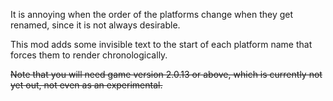 It is annoying when the order of the platforms change when they get renamed, since it is not always desirable.

This mod adds some invisible text to the start of each platform name that forces them to render chronologically.

~~Note that you will need game version 2.0.13 or above, which is currently not yet out, not even as an experimental.~~
